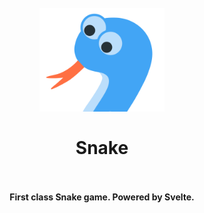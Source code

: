 <h1 align="center">
  <br>
    <img src="logo.png" alt="Game logo" width="200">
  <br><br>
  Snake
  <br>
  <br>
</h1>

<h4 align="center">First class Snake game. Powered by Svelte.</h4>

